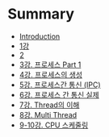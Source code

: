 # Summary

* [Introduction](README.md)
* [1강](markdowns/1강.운영체제%20개요.md)
* [2](markdowns/2강.운영체제%20개요(2))
* [3강. 프로세스 Part 1](markdowns/3강.%20프로세스%20Part%201.md)
* [4강. 프로세스의 생성](markdowns/4강.%20프로세스의%20생성.md)
* [5강. 프로세스간 통신 (IPC)](markdowns/5강.%20프로세스간%20통신%20(IPC).md)
* [6강. 프로세스 간 통신 실제](markdowns/6강.%20프로세스%20간%20통신%20실제.md)
* [7강. Thread의 이해](markdowns/7강.%20Thread의%20이해.md)
* [8강. Multi Thread](markdowns/8강.%20Multi%20Thread.md)
* [9-10강. CPU 스케줄링](markdowns/9-10강.%20CPU%20스케줄링.md)

[//]: # (* [11강. 프로세스 동기화]&#40;markdowns/11강.%20프로세스%20동기화.md&#41;)

[//]: # (* [12. 프로세스 동기화 해결책]&#40;markdowns/12.%20프로세스%20동기화%20해결책.md&#41;)

[//]: # (* [13~14강. Mutex & Semaphore]&#40;markdowns/13~14강.%20Mutex%20&%20Semaphore.md&#41;)

[//]: # (* [15~16강. 동시성 제어의 고전적 문제들]&#40;markdowns/15~16강.%20동시성%20제어의%20고전적%20문제들.md&#41;)

[//]: # (* [17~18강. Deadlock]&#40;markdowns/17~18강.%20Deadlock.md&#41;)

[//]: # (* [19강. 주 메모리 관리]&#40;markdowns/19강.%20주%20메모리%20관리.md&#41;)

[//]: # (* [20강. Paging, Swapping]&#40;markdowns/20강.%20Paging,%20Swapping.md&#41;)

[//]: # (* [21강. Virtual Memory]&#40;markdowns/21강.%20Virtual%20Memory.md&#41;)

[//]: # (* [22강. 페이지 교체 알고리즘]&#40;markdowns/22강.%20페이지%20교체%20알고리즘.md&#41;)

[//]: # (* [23강. 스토리지와 IO]&#40;markdowns/23강.%20스토리지와%20IO.md&#41;)

[//]: # (* [24강. 운영체제의 보안]&#40;markdowns/24강.%20운영체제의%20보안.md&#41;)
